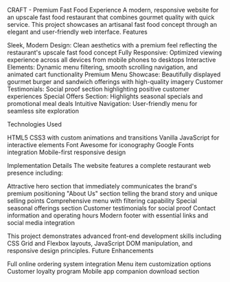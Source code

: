 CRAFT - Premium Fast Food Experience
A modern, responsive website for an upscale fast food restaurant that combines gourmet quality with quick service. This project showcases an artisanal fast food concept through an elegant and user-friendly web interface.
Features

Sleek, Modern Design: Clean aesthetics with a premium feel reflecting the restaurant's upscale fast food concept
Fully Responsive: Optimized viewing experience across all devices from mobile phones to desktops
Interactive Elements: Dynamic menu filtering, smooth scrolling navigation, and animated cart functionality
Premium Menu Showcase: Beautifully displayed gourmet burger and sandwich offerings with high-quality imagery
Customer Testimonials: Social proof section highlighting positive customer experiences
Special Offers Section: Highlights seasonal specials and promotional meal deals
Intuitive Navigation: User-friendly menu for seamless site exploration

Technologies Used

HTML5
CSS3 with custom animations and transitions
Vanilla JavaScript for interactive elements
Font Awesome for iconography
Google Fonts integration
Mobile-first responsive design

Implementation Details
The website features a complete restaurant web presence including:

Attractive hero section that immediately communicates the brand's premium positioning
"About Us" section telling the brand story and unique selling points
Comprehensive menu with filtering capability
Special seasonal offerings section
Customer testimonials for social proof
Contact information and operating hours
Modern footer with essential links and social media integration

This project demonstrates advanced front-end development skills including CSS Grid and Flexbox layouts, JavaScript DOM manipulation, and responsive design principles.
Future Enhancements

Full online ordering system integration
Menu item customization options
Customer loyalty program
Mobile app companion download section

